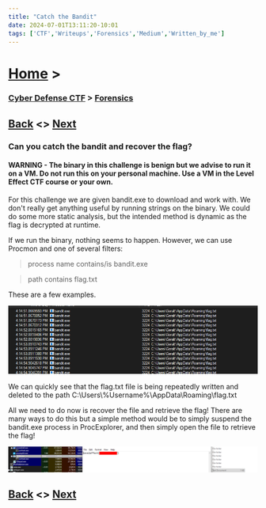 ```yaml
---
title: "Catch the Bandit"
date: 2024-07-01T13:11:20-10:01
tags: ['CTF','Writeups','Forensics','Medium','Written_by_me']
---
```



# [Home](https://jjolley91.github.io/blog/) >

###  [Cyber Defense CTF](https://jjolley91.github.io/blog/level_effect_cyber_defense_ctf_2024/) >  [Forensics](https://jjolley91.github.io/blog/level_effect_cyber_defense_ctf_2024/forensics/)

## [Back](https://jjolley91.github.io/blog/level_effect_cyber_defense_ctf_2024/forensics/double_take)  <> [Next](https://jjolley91.github.io/blog/level_effect_cyber_defense_ctf_2024/forensics/haystack)

### Can you catch the bandit and recover the flag?

#### WARNING - The binary in this challenge is benign but we advise to run it on a VM. Do not run this on your personal machine. Use a VM in the Level Effect CTF course or your own.

For this challenge we are given bandit.exe to download and work with.
We don't really get anything useful by running strings on the binary. We could do some more static analysis, but the intended method is dynamic as the flag is decrypted at runtime.

If we run the binary, nothing seems to happen. However, we can use Procmon and one of several filters:

> process name contains/is bandit.exe

> path contains flag.txt

These are a few examples. 


![bandit_1](https://github.com/jjolley91/blog/blob/main/static/le_ctf_24/bandit_1.png?raw=true)

We can quickly see that the flag.txt file is being repeatedly written and deleted to the path C:\Users\\%Username%\AppData\Roaming\flag.txt

All we need to do now is recover the file and retrieve the flag! There are many ways to do this but a simple method would be to simply suspend the bandit.exe process in ProcExplorer, and then simply open the file to retrieve the flag!

![bandit_2](https://github.com/jjolley91/blog/blob/main/static/le_ctf_24/bandit_2.png?raw=true)



## [Back](https://jjolley91.github.io/blog/level_effect_cyber_defense_ctf_2024/forensics/double_take)  <> [Next](https://jjolley91.github.io/blog/level_effect_cyber_defense_ctf_2024/forensics/haystack)